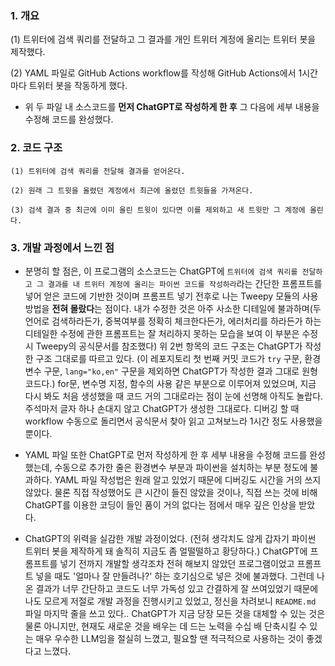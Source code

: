 
### 1. 개요

(1) 트위터에 검색 쿼리를 전달하고 그 결과를 개인 트위터 계정에 올리는 트위터 봇을 제작했다.

(2) YAML 파일로 GitHub Actions workflow를 작성해 GitHub Actions에서 1시간마다 트위터 봇을 작동하게 했다.

- 위 두 파일 내 소스코드를 **먼저 ChatGPT로 작성하게 한 후** 그 다음에 세부 내용을 수정해 코드를 완성했다.


### 2. 코드 구조

    (1) 트위터에 검색 쿼리를 전달해 결과를 얻어온다.
    
    (2) 원래 그 트윗을 올렸던 계정에서 최근에 올렸던 트윗들을 가져온다.
    
    (3) 검색 결과 중 최근에 이미 올린 트윗이 있다면 이를 제외하고 새 트윗만 그 계정에 올린다.
    
    
### 3. 개발 과정에서 느낀 점

- 분명히 할 점은, 이 프로그램의 소스코드는 ChatGPT에 `트위터에 검색 쿼리를 전달하고 그 결과를 내 트위터 계정에 올리는 파이썬 코드를 작성하라`라는 간단한 프롬프트를 넣어 얻은 코드에 기반한 것이며 프롬프트 넣기 전후로 나는 Tweepy 모듈의 사용 방법을 **전혀 몰랐다**는 점이다. 내가 수정한 것은 아주 사소한 디테일에 불과하며(두 언어로 검색하라든가, 중복여부를 정확히 체크한다든가, 에러처리를 하라든가 하는 디테일한 수정에 관한 프롬프트는 잘 처리하지 못하는 모습을 보여 이 부분은 수정 시 Tweepy의 공식문서를 참조했다) 위 2번 항목의 코드 구조는 ChatGPT가 작성한 구조 그대로를 따르고 있다. (이 레포지토리 첫 번째 커밋 코드가 `try` 구문, 환경변수 구문, `lang="ko,en"` 구문을 제외하면 ChatGPT가 작성한 결과 그대로 원형 코드다.) for문, 변수명 지정, 함수의 사용 같은 부분으로 이루어져 있었으며, 지금 다시 봐도 처음 생성했을 때 코드 거의 그대로라는 점이 눈에 선명해 아직도 놀랍다. 주석마저 글자 하나 손대지 않고 ChatGPT가 생성한 그대로다. 디버깅 할 때 workflow 수동으로 돌리면서 공식문서 찾아 읽고 고쳐보느라 1시간 정도 사용했을 뿐이다.

- YAML 파일 또한 ChatGPT로 먼저 작성하게 한 후 세부 내용을 수정해 코드를 완성했는데, 수동으로 추가한 줄은 환경변수 부분과 파이썬을 설치하는 부분 정도에 불과하다. YAML 파일 작성법은 원래 알고 있었기 때문에 디버깅도 시간을 거의 쓰지 않았다. 물론 직접 작성했어도 큰 시간이 들진 않았을 것이나, 직접 쓰는 것에 비해 ChatGPT를 이용한 코딩이 들인 품이 거의 없다는 점에서 매우 깊은 인상을 받았다. 

- ChatGPT의 위력을 실감한 개발 과정이었다. (전혀 생각치도 않게 갑자기 파이썬 트위터 봇을 제작하게 돼 솔직히 지금도 좀 얼떨떨하고 황당하다.) ChatGPT에 프롬프트를 넣기 전까지 개발할 생각조차 전혀 해보지 않았던 프로그램이었고 프롬프트 넣을 때도 '얼마나 잘 만들려나?' 하는 호기심으로 넣은 것에 불과했다. 그런데 나온 결과가 너무 간단하고 코드도 너무 가독성 있고 간결하게 잘 쓰여있었기 때문에 나도 모르게 저절로 개발 과정을 진행시키고 있었고, 정신을 차려보니 `README.md` 파일 마지막 줄을 쓰고 있다.. ChatGPT가 지금 당장 모든 것을 대체할 수 있는 것은 물론 아니지만, 현재도 새로운 것을 배우는 데 드는 노력을 수십 배 단축시킬 수 있는 매우 우수한 LLM임을 절실히 느꼈고, 필요할 땐 적극적으로 사용하는 것이 좋겠다고 느꼈다. 
